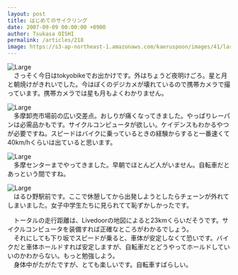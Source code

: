 ```yaml
---
layout: post
title: はじめてのサイクリング
date: 2007-09-09 00:00:00 +0900
author: Tsukasa OISHI
permalink: /articles/218
image: https://s3-ap-northeast-1.amazonaws.com/kaeruspoon/images/41/large.JPG?1300874086
---
```



![Large](https://s3-ap-northeast-1.amazonaws.com/kaeruspoon/images/41/large.JPG?1300874086)  
　さっそく今日はtokyobikeでお出かけです。外はちょうど夜明けごろ。星と月と朝焼けがきれいでした。今はぼくのデジカメが壊れているので携帯カメラで撮っています。携帯カメラでは星も月もよくわかりません。  

![Large](https://s3-ap-northeast-1.amazonaws.com/kaeruspoon/images/42/large.JPG?1300874094)  
　多摩卸売市場前の広い交差点。おしりが痛くなってきました。やっぱりレーパンは必需品かもです。サイクルコンピュータが欲しい。ケイデンスもわかるやつが必要ですね。スピードはバイクに乗っているときの経験からすると一番速くて40km/hくらいは出ていると思います。  

![Large](https://s3-ap-northeast-1.amazonaws.com/kaeruspoon/images/43/large.JPG?1300874104)  
　多摩センターまでやってきました。早朝でほとんど人がいません。自転車だとあっという間ですね。  

![Large](https://s3-ap-northeast-1.amazonaws.com/kaeruspoon/images/44/large.JPG?1300874118)  
　はるひ野駅前です。ここで休憩してから出発しようとしたらチェーンが外れてしまいました。女子中学生たちに見られてて恥ずかしかったです。  

　トータルの走行距離は、Livedoorの地図によると23kmくらいだそうです。サイクルコンピュータを装備すれば正確なところがわかるでしょう。  
　それにしても下り坂でスピードが乗ると、車体が安定しなくて恐いです。バイクだと車体ホールドすれば安定しますが、自転車だとどうやってホールドしていいのかわからない。もっと勉強しよう。  
　身体中がたがたですが、とても楽しいです。自転車すばらしい。  

